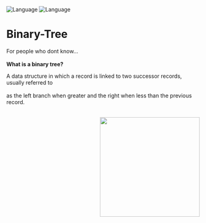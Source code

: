 ![Language](https://img.shields.io/badge/language-C%2B%2B-ff69b4.svg)
![Language](https://img.shields.io/badge/language-Obj.%20C%2B%2B-6D26F0.svg)
# Binary-Tree

For people who dont know...
<br></br>
<strong>What is a binary tree?</strong>

A data structure in which a record is linked to two successor records, usually referred to 
<br></br>
as the left branch when greater and the right when less than the previous record.
<br></br>

<img align="right" height="260" src="http://cslibrary.stanford.edu/110/binarytree.gif">


                				     

